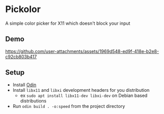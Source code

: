 # Pickolor
A simple color picker for X11 which doesn't block your input

## Demo


https://github.com/user-attachments/assets/1969d548-ed9f-418e-b2e8-c92cb803b417



## Setup

- Install [Odin](https://odin-lang.org/)
- Install `libx11` and `libxi` development headers for you distribution
  - ex `sudo apt install libx11-dev libxi-dev` on Debian based distributions
- Run `odin build . -o:speed` from the project directory

